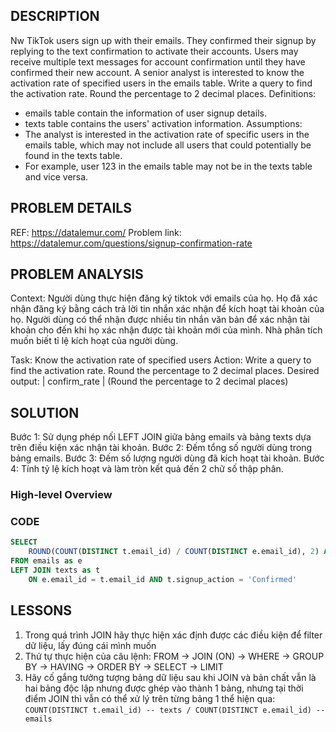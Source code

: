 ## DESCRIPTION
Nw TikTok users sign up with their emails. They confirmed their signup by replying to the text confirmation to activate their accounts. Users may receive multiple text messages for account confirmation until they have confirmed their new account.
A senior analyst is interested to know the activation rate of specified users in the emails table. Write a query to find the activation rate. Round the percentage to 2 decimal places.
Definitions:
- emails table contain the information of user signup details.
- texts table contains the users' activation information.
Assumptions:
- The analyst is interested in the activation rate of specific users in the emails table, which may not include all users that could potentially be found in the texts table.
- For example, user 123 in the emails table may not be in the texts table and vice versa.

## PROBLEM DETAILS
REF: <https://datalemur.com/>
Problem link: <https://datalemur.com/questions/signup-confirmation-rate>

## PROBLEM ANALYSIS
Context: Người dùng thực hiện đăng ký tiktok với emails của họ. 
Họ đã xác nhận đăng ký bằng cách trả lời tin nhắn xác nhận để kích hoạt tài khoản của họ.
Người dùng có thể nhận được nhiều tin nhắn văn bản để xác nhận tài khoản cho đến khi họ xác nhận được tài khoản mới của mình.
Nhà phân tích muốn biết tỉ lệ kích hoạt của người dùng.

Task: Know the activation rate of specified users 
Action: Write a query to find the activation rate. Round the percentage to 2 decimal places. 
Desired output:
| confirm_rate | (Round the percentage to 2 decimal places)

## SOLUTION
Bước 1: Sử dụng phép nối LEFT JOIN giữa bảng emails và bảng texts dựa trên điều kiện xác nhận tài khoản.
Bước 2: Đếm tổng số người dùng trong bảng emails.
Bước 3: Đếm số lượng người dùng đã kích hoạt tài khoản.
Bước 4: Tính tỷ lệ kích hoạt và làm tròn kết quả đến 2 chữ số thập phân.
### High-level Overview

### CODE
```sql
SELECT
    ROUND(COUNT(DISTINCT t.email_id) / COUNT(DISTINCT e.email_id), 2) AS confirm_rate
FROM emails as e
LEFT JOIN texts as t
    ON e.email_id = t.email_id AND t.signup_action = 'Confirmed'
```

## LESSONS
1. Trong quá trình JOIN hãy thực hiện xác định được các điều kiện để filter dữ liệu, lấy đúng cái mình muốn
2. Thứ tự thực hiện của câu lệnh: FROM -> JOIN (ON) -> WHERE -> GROUP BY -> HAVING -> ORDER BY -> SELECT -> LIMIT
3. Hãy cố gắng tưởng tượng bảng dữ liệu sau khi JOIN và bản chất vẫn là hai bảng độc lập nhưng được ghép vào thành 1 bảng, nhưng tại thời điểm JOIN thì vẫn có thể xử lý trên từng bảng 1
thể hiện qua: `COUNT(DISTINCT t.email_id) -- texts / COUNT(DISTINCT e.email_id) -- emails`